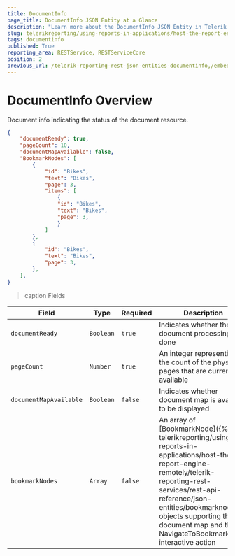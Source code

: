 ```yaml
---
title: DocumentInfo
page_title: DocumentInfo JSON Entity at a Glance
description: "Learn more about the DocumentInfo JSON Entity in Telerik Reporting REST Service and the type and meaning of each field."
slug: telerikreporting/using-reports-in-applications/host-the-report-engine-remotely/telerik-reporting-rest-services/rest-api-reference/json-entities/documentinfo
tags: documentinfo
published: True
reporting_area: RESTService, RESTServiceCore
position: 2
previous_url: /telerik-reporting-rest-json-entities-documentinfo,/embedding-reports/host-the-report-engine-remotely/telerik-reporting-rest-services/rest-api-reference/json-entities/documentinfo
---
```


<style>
    table th:nth-of-type(2) {
		width: 10%;
	}

    table th:nth-of-type(3) {
		width: 10%;
	}

    table th:nth-of-type(4) {
		width: 60%;
	}
</style>

# DocumentInfo Overview

Document info indicating the status of the document resource.

````JSON
{
	"documentReady": true,
	"pageCount": 10,
	"documentMapAvailable": false,
	"BookmarkNodes": [
		{
			"id": "Bikes",
			"text": "Bikes",
			"page": 3,
			"items": [
				{
				"id": "Bikes",
				"text": "Bikes",
				"page": 3,
				}
			]
		},
		{
			"id": "Bikes",
			"text": "Bikes",
			"page": 3,
		},
	],
}
````

>caption Fields

| Field | Type | Required | Description |
| ------ | ------ | ------ | ------ |
|`documentReady`|`Boolean`|`true`|Indicates whether the document processing is done|
|`pageCount`|`Number`|`true`|An integer representing the count of the physical pages that are currently available|
|`documentMapAvailable`|`Boolean`|`false`|Indicates whether document map is available to be displayed|
|`bookmarkNodes`|`Array`|`false`|An array of [BookmarkNode]({%slug telerikreporting/using-reports-in-applications/host-the-report-engine-remotely/telerik-reporting-rest-services/rest-api-reference/json-entities/bookmarknode%}) objects supporting the document map and the NavigateToBookmark interactive action|
